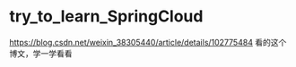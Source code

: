 # try_to_learn_SpringCloud

https://blog.csdn.net/weixin_38305440/article/details/102775484
看的这个博文，学一学看看